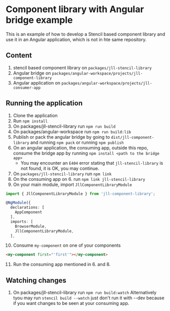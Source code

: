 # Component library with Angular bridge example

This is an example of how to develop a Stencil based component library and use it in an Angular application, which is not in hte same repository.

## Content
1. stencil based component library on ``packages/jll-stencil-library``
2. Angular bridge on ``packages/angular-workspace/projects/jll-component-library``
3. Angular application on ``packages/angular-workspace/projects/jll-consumer-app``

## Running the application
1. Clone the application
2. Run ``npm install``
3. On packages/jll-stencil-library run `npm run build`
4. On packages/angular-workspace run ``npm run build:lib``
5. Publish or pack the angular bridge by going to ``dist/jll-component-library`` and running `npm pack` or running `npm publish`
6. On an angular application, the consuming app, outside this repo, consume the bridge app by running `npm install <path to the bridge app>`
    * You may encounter an ``E404`` error stating that ``jll-stencil-library`` is not found, it is OK, you may continue. 
7. On ``packages/jll-stencil-library`` run `npm link`
8. On the consuming app on 6. run `npm link jll-stencil-library`
9. On your main module, import ``JllComponentLibraryModule`` 

```typescript
import { JllComponentLibraryModule } from 'jll-component-library';

@NgModule({
  declarations: [
    AppComponent
  ],
  imports: [
    BrowserModule,
    JllComponentLibraryModule,
  ],
```

10. Consume ``my-component`` on one of your components
```html
<my-component first="'first'"></my-component>
```

11. Run the consuming app mentioned in 6. and 8. 

## Watching changes
1. On packages/jll-stencil-library run ``npm run build:watch`` 
   Alternatively tyou may run ``stencil build --watch`` just don't run it with --dev because if you want changes to be seen at your consuming app.
